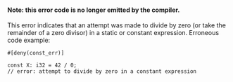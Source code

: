 #### Note: this error code is no longer emitted by the compiler.

This error indicates that an attempt was made to divide by zero (or take the
remainder of a zero divisor) in a static or constant expression. Erroneous
code example:

```compile_fail
#[deny(const_err)]

const X: i32 = 42 / 0;
// error: attempt to divide by zero in a constant expression
```
